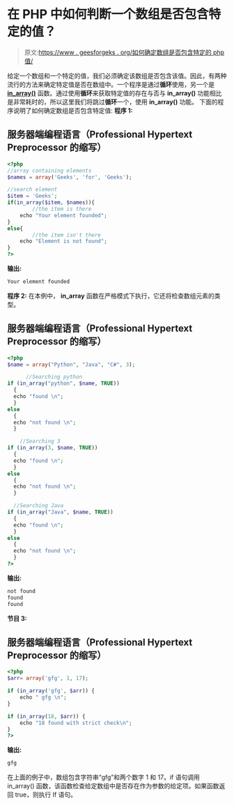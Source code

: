 # 在 PHP 中如何判断一个数组是否包含特定的值？

> 原文:[https://www . geesforgeks . org/如何确定数组是否包含特定的 php 值/](https://www.geeksforgeeks.org/how-to-determine-if-an-array-contains-a-specific-value-in-php/)

给定一个数组和一个特定的值，我们必须确定该数组是否包含该值。因此，有两种流行的方法来确定特定值是否在数组中。一个程序是通过**循环**使用，另一个是 [**in_array()**](https://www.geeksforgeeks.org/php-in_array-function/) 函数。通过使用**循环**来获取特定值的存在与否与 **in_array()** 功能相比是非常耗时的，所以这里我们将跳过**循环**一个，使用 **in_array()** 功能。
下面的程序说明了如何确定数组是否包含特定值:
**程序 1:**

## 服务器端编程语言（Professional Hypertext Preprocessor 的缩写）

```php
<?php
//array containing elements
$names = array('Geeks', 'for', 'Geeks');

//search element
$item = 'Geeks';
if(in_array($item, $names)){
        //the item is there
    echo "Your element founded";
}
else{
        //the item isn't there
    echo "Element is not found";
}
?>
```

**输出:**

```php
Your element founded
```

**程序 2:** 在本例中， **in_array** 函数在严格模式下执行，它还将检查数组元素的类型。

## 服务器端编程语言（Professional Hypertext Preprocessor 的缩写）

```php
<?php
$name = array("Python", "Java", "C#", 3);

      //Searching python
if (in_array("python", $name, TRUE))
  {
  echo "found \n";
  }
else
  {
  echo "not found \n";
  }

    //Searching 3
if (in_array(3, $name, TRUE))
  {
  echo "found \n";
  }
else
  {
  echo "not found \n";
  }

  //Searching Java
if (in_array("Java", $name, TRUE))
  {
  echo "found \n";
  }
else
  {
  echo "not found \n";
  } 
?>
```

**输出:**

```php
not found 
found 
found 
```

**节目 3:**

## 服务器端编程语言（Professional Hypertext Preprocessor 的缩写）

```php
<?php
$arr= array('gfg', 1, 17);

if (in_array('gfg', $arr)) {
    echo " gfg \n";
}

if (in_array(18, $arr)) {
    echo "18 found with strict check\n";
}
?>
```

**输出:**

```php
gfg 
```

在上面的例子中，数组包含字符串“gfg”和两个数字 1 和 17。if 语句调用 in_array() 函数，该函数检查给定数组中是否存在作为参数的给定项。如果函数返回 true，则执行 If 语句。